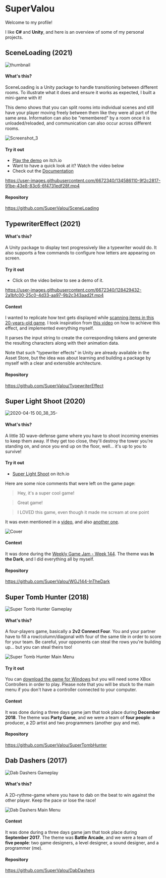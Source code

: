 
# SuperValou
Welcome to my profile! 

I like **C#** and **Unity**, and here is an overview of some of my personal projects.




##  SceneLoading (2021)

![thumbnail](https://user-images.githubusercontent.com/6672340/130270627-2fa400de-4bce-41d5-be62-bedd6dd86b9d.png)


#### What's this?
SceneLoading is a Unity package to handle transitioning between different rooms. To illustrate what it does and ensure it works as expected, I built a mini-game with it!

This demo shows that you can split rooms into individual scenes and still have your player moving freely between them like they were all part of the same area. Information can also be "remembered" by a room once it is unloaded/reloaded, and communication can also occur across different rooms. 

![Screenshot_3](https://user-images.githubusercontent.com/6672340/130270383-a2cd950c-5fd6-4722-92ad-d16f69edad12.png)

#### Try it out
- [Play the demo](https://supervalou.itch.io/sceneloading-demo) on itch.io
- Want to have a quick look at it? Watch the video below
- Check out the [Documentation](https://supervalou.github.io/SceneLoading/manual/Concepts.html) 



https://user-images.githubusercontent.com/6672340/134586110-9f2c2817-91be-43e8-83c6-6f4731edf28f.mp4



#### Repository
https://github.com/SuperValou/SceneLoading






## TypewriterEffect (2021)

#### What's this?
A Unity package to display text progressively like a typewriter would do. It also supports a few commands to configure how letters are appearing on screen.

#### Try it out
- Click on the video below to see a demo of it.

https://user-images.githubusercontent.com/6672340/128429432-2a1bfc00-25c0-4d33-aa97-9b2c343aad2f.mp4


#### Context
I wanted to replicate how text gets displayed while [scanning items in this 20-years-old game](https://www.youtube.com/watch?v=1NdGr0vrbeg&t=206s). I took inspiration from [this video](https://youtu.be/So8DpNh3XOE) on how to achieve this effect, and implemented everything myself. 

It parses the input string to create the corresponding tokens and generate the resulting characters along with their animation data.

Note that such "typewriter effects" in Unity are already available in the Asset Store, but the idea was about learning and building a package by myself with a clear and extensible architecture.

#### Repository
https://github.com/SuperValou/TypewriterEffect







## Super Light Shoot (2020)

![2020-04-15 00_38_35-](https://user-images.githubusercontent.com/6672340/128428608-83c71e84-ec03-4542-b021-3a6f6f9d3db4.png)


#### What's this?

A little 3D wave-defense game where you have to shoot incoming enemies to keep them away. If they get too close, they'll destroy the tower you're standing on, and once you end up on the floor, well... it's up to you to survive!

#### Try it out
 - [Super Light Shoot](https://supervalou.itch.io/superlightshoot) on itch.io

Here are some nice comments that were left on the game page:
> Hey, it's a super cool game!

> Great game!

> I LOVED this game, even though it made me scream at one point

It was even mentioned in a [video](https://youtu.be/tZ1buaQJlqk?t=273), and also [another one](https://youtu.be/QTvqWMv6s6s?t=321).


![Cover](https://user-images.githubusercontent.com/6672340/128428668-e925bb2e-ffb4-4bb3-b749-01ff59cc7f3c.png)


#### Context
It was done during the [Weekly Game Jam - Week 144](https://itch.io/jam/weekly-game-jam-144/rate/611688). The theme was **In the Dark**, and I did everything all by myself.

#### Repository
https://github.com/SuperValou/WGJ144-InTheDark






## Super Tomb Hunter (2018)

![Super Tomb Hunter Gameplay](https://github.com/SuperValou/SuperValou/blob/master/Resources/SuperTombHunter/STH_gameplay.png)

#### What's this?
A four-players game, basically a **2v2 Connect Four**. You and your partner have to fill a row/column/diagonal with four of the same tile in order to score for your team. Be careful, your opponents can steal the rows you're building up... but you can steal theirs too!

![Super Tomb Hunter Main Menu](https://github.com/SuperValou/SuperValou/blob/master/Resources/SuperTombHunter/STH_main_menu.png)

#### Try it out
You can [download the game for Windows](https://github.com/SuperValou/SuperValou/blob/master/Resources/SuperTombHunter/SuperTombHunter.zip) but you will need some XBox Controllers in order to play. Please note that you will be stuck to the main menu if you don't have a controller connected to your computer.

#### Context
It was done during a three days game jam that took place during **December 2018**. The theme was **Party Game**, and we were a team of **four people**: a producer, a 2D artist and two programmers (another guy and me).


#### Repository
https://github.com/SuperValou/SuperTombHunter








## Dab Dashers (2017)

![Dab Dashers Gameplay](https://github.com/SuperValou/SuperValou/blob/master/Resources/DabDashers/DD_gameplay.png)

#### What's this?
A 2D-rythme-game where you have to dab on the beat to win against the other player. Keep the pace or lose the race!

![Dab Dashers Main Menu](https://github.com/SuperValou/SuperValou/blob/master/Resources/DabDashers/DD_main_menu.png)

#### Context
It was done during a three days game jam that took place during **September 2017**. The theme was **Battle Arcade**, and we were a team of **five people**: two game designers, a level designer, a sound designer, and a programmer (me).

#### Repository
https://github.com/SuperValou/DabDashers
